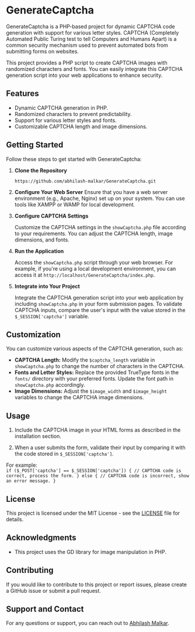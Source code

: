 # GenerateCaptcha

GenerateCaptcha is a PHP-based project for dynamic CAPTCHA code generation with support for various letter styles. CAPTCHA (Completely Automated Public Turing test to tell Computers and Humans Apart) is a common security mechanism used to prevent automated bots from submitting forms on websites.

This project provides a PHP script to create CAPTCHA images with randomized characters and fonts. You can easily integrate this CAPTCHA generation script into your web applications to enhance security.

## Features

- Dynamic CAPTCHA generation in PHP.
- Randomized characters to prevent predictability.
- Support for various letter styles and fonts.
- Customizable CAPTCHA length and image dimensions.

## Getting Started

Follow these steps to get started with GenerateCaptcha:

1. **Clone the Repository**

   ```shell
   https://github.com/abhilash-malkar/GenerateCaptcha.git
	```
2.	**Configure Your Web Server**
Ensure that you have a web server environment (e.g., Apache, Nginx) set up on your system. You can use tools like XAMPP or WAMP for local development.
3.  **Configure CAPTCHA Settings**
    
    Customize the CAPTCHA settings in the `showCaptcha.php` file according to your requirements. You can adjust the CAPTCHA length, image dimensions, and fonts.
    
4.  **Run the Application**
    
    Access the `showCaptcha.php` script through your web browser. For example, if you're using a local development environment, you can access it at `http://localhost/GenerateCaptcha/index.php`.
    
5.  **Integrate into Your Project**
    
    Integrate the CAPTCHA generation script into your web application by including `showCaptcha.php` in your form submission pages. To validate CAPTCHA inputs, compare the user's input with the value stored in the `$_SESSION['captcha']` variable.

## Customization

You can customize various aspects of the CAPTCHA generation, such as:

-   **CAPTCHA Length:** Modify the `$captcha_length` variable in `showCaptcha.php` to change the number of characters in the CAPTCHA.
-   **Fonts and Letter Styles:** Replace the provided TrueType fonts in the `fonts/` directory with your preferred fonts. Update the font path in `showCaptcha.php` accordingly.
-   **Image Dimensions:** Adjust the `$image_width` and `$image_height` variables to change the CAPTCHA image dimensions.

## Usage

1.  Include the CAPTCHA image in your HTML forms as described in the installation section.
    
2.  When a user submits the form, validate their input by comparing it with the code stored in `$_SESSION['captcha']`. 

For example:  
    ```if ($_POST['captcha'] == $_SESSION['captcha']) {
        // CAPTCHA code is correct, process the form.
    } else {
        // CAPTCHA code is incorrect, show an error message.
    }```
    

## License

This project is licensed under the MIT License - see the [LICENSE](https://chat.openai.com/c/LICENSE) file for details.

## Acknowledgments

-   This project uses the GD library for image manipulation in PHP.

## Contributing

If you would like to contribute to this project or report issues, please create a GitHub issue or submit a pull request.

## Support and Contact

For any questions or support, you can reach out to [Abhilash Malkar](mailto:abhilash14m@gmail.com).
